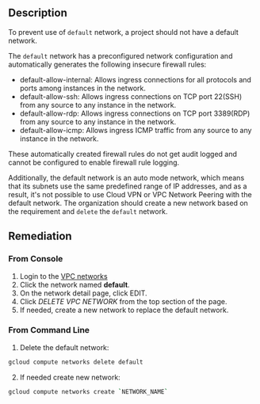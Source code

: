 ## Description

To prevent use of `default` network, a project should not have a default network.

The `default` network has a preconfigured network configuration and automatically generates the following insecure firewall rules:

- default-allow-internal: Allows ingress connections for all protocols and ports among instances in the network.
- default-allow-ssh: Allows ingress connections on TCP port 22(SSH) from any source to any instance in the network.
- default-allow-rdp: Allows ingress connections on TCP port 3389(RDP) from any source to any instance in the network.
- default-allow-icmp: Allows ingress ICMP traffic from any source to any instance in the network.

These automatically created firewall rules do not get audit logged and cannot be configured to enable firewall rule logging.

Additionally, the default network is an auto mode network, which means that its subnets use the same predefined range of IP addresses, and as a result, it's not possible to use Cloud VPN or VPC Network Peering with the default network. The organization should create a new network based on the requirement and `delete` the `default` network.

## Remediation

### From Console

1. Login to the [VPC networks](https://console.cloud.google.com/networking/networks/list)
2. Click the network named **default**.
3. On the network detail page, click EDIT.
4. Click *DELETE VPC NETWORK* from the top section of the page.
5. If needed, create a new network to replace the default network.

### From Command Line

1. Delete the default network:

```bash
gcloud compute networks delete default
```

2. If needed create new network:

```bash
gcloud compute networks create `NETWORK_NAME`
```
